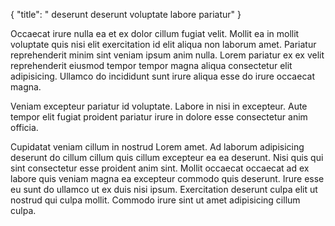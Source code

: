 {
  "title": " deserunt deserunt voluptate labore pariatur"
}

Occaecat irure nulla ea et ex dolor cillum fugiat velit. Mollit ea in mollit voluptate quis nisi elit exercitation id elit aliqua non laborum amet. Pariatur reprehenderit minim sint veniam ipsum anim nulla. Lorem pariatur ex ex velit reprehenderit eiusmod tempor tempor magna aliqua consectetur elit adipisicing. Ullamco do incididunt sunt irure aliqua esse do irure occaecat magna.

Veniam excepteur pariatur id voluptate. Labore in nisi in excepteur. Aute tempor elit fugiat proident pariatur irure in dolore esse consectetur anim officia.

Cupidatat veniam cillum in nostrud Lorem amet. Ad laborum adipisicing deserunt do cillum cillum quis cillum excepteur ea ea deserunt. Nisi quis qui sint consectetur esse proident anim sint. Mollit occaecat occaecat ad ex labore quis veniam magna ea excepteur commodo quis deserunt. Irure esse eu sunt do ullamco ut ex duis nisi ipsum. Exercitation deserunt culpa elit ut nostrud qui culpa mollit. Commodo irure sint ut amet adipisicing cillum culpa.